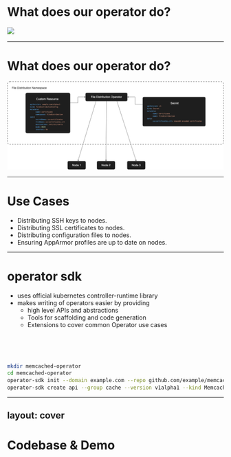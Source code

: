 # What does our operator do?

<img src="/fdo_architecture_old.png" class="" />


---

# What does our operator do?

<img src="/fdo_architecture.png" class="" />

---

# Use Cases

- Distributing SSH keys to nodes.
- Distributing SSL certificates to nodes.
- Distributing configuration files to nodes.
- Ensuring AppArmor profiles are up to date on nodes.

--- 

# operator sdk

- uses official kubernetes controller-runtime library
- makes writing of operators easier by providing
    - high level APIs and abstractions
    - Tools for scaffolding and code generation
    - Extensions to cover common Operator use cases

<br>
<br>
<br>

``` bash
mkdir memcached-operator
cd memcached-operator
operator-sdk init --domain example.com --repo github.com/example/memcached-operator
operator-sdk create api --group cache --version v1alpha1 --kind Memcached --resource --controller
```

---
layout: cover
---

# Codebase & Demo

